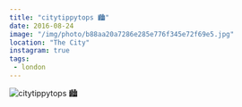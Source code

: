 ```yaml
---
title: "citytippytops 🏙"
date: 2016-08-24
image: "/img/photo/b88aa20a7286e285e776f345e72f69e5.jpg"
location: "The City"
instagram: true
tags:
 - london
---
```


![citytippytops 🏙](/img/photo/b88aa20a7286e285e776f345e72f69e5.jpg)
